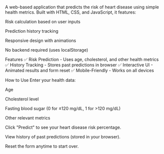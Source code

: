 A web-based application that predicts the risk of heart disease using simple health metrics. Built with HTML, CSS, and JavaScript, it features:

Risk calculation based on user inputs

Prediction history tracking

Responsive design with animations

No backend required (uses localStorage)

Features
✅ Risk Prediction - Uses age, cholesterol, and other health metrics
✅ History Tracking - Stores past predictions in browser
✅ Interactive UI - Animated results and form reset
✅ Mobile-Friendly - Works on all devices

How to Use
Enter your health data:

Age

Cholesterol level

Fasting blood sugar (0 for ≤120 mg/dL, 1 for >120 mg/dL)

Other relevant metrics

Click "Predict" to see your heart disease risk percentage.

View history of past predictions (stored in your browser).

Reset the form anytime to start over.
